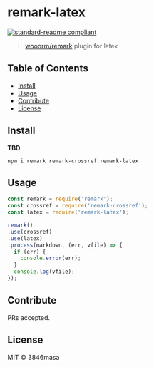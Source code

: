# remark-latex

[![standard-readme compliant](https://img.shields.io/badge/standard--readme-OK-green.svg?style=flat-square)](https://github.com/RichardLitt/standard-readme)

> [wooorm/remark] plugin for latex

[wooorm/remark]: https://github.com/wooorm/remark

## Table of Contents

- [Install](#install)
- [Usage](#usage)
- [Contribute](#contribute)
- [License](#license)

## Install

**TBD**

```
npm i remark remark-crossref remark-latex
```

## Usage

```js
const remark = require('remark');
const crossref = require('remark-crossref');
const latex = require('remark-latex');

remark()
.use(crossref)
.use(latex)
.process(markdown, (err, vfile) => {
  if (err) {
    console.error(err);
  }
  console.log(vfile);
});
```

## Contribute

PRs accepted.

## License

MIT © 3846masa
